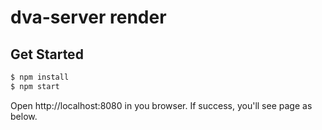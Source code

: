 # dva-server render

## Get Started

```bash
$ npm install
$ npm start
```

Open http://localhost:8080 in you browser. If success, you'll see page as below.
